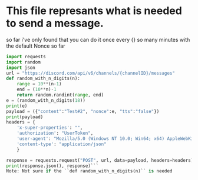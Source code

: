 # This file represants what is needed to send a message.
so far i've only found that you can do it once every {} so many minutes with the default Nonce
so far
```py
import requests
import random
import json
url = "https://discord.com/api/v6/channels/{channelID}/messages"
def random_with_n_digits(n):
    range = 10**(n-1)
    end = (10**n)-1
    return random.randint(range, end)
e = (random_with_n_digits(18))
print(e)
payload = ({"content":"Test#2", "nonce":e, "tts":"false"})
print(payload)
headers = {
    'x-super-properties': "",
    'authorization': "UserToken",
    'user-agent': "Mozilla/5.0 (Windows NT 10.0; Win64; x64) AppleWebKit/537.36 (KHTML, like Gecko) Chrome/81.0.4044.138 Safari/537.36",
    'content-type': "application/json"
    }

response = requests.request("POST", url, data=payload, headers=headers)
print(response.json(), response)```
Note: Not sure if the ``def random_with_n_digits(n)`` is needed
